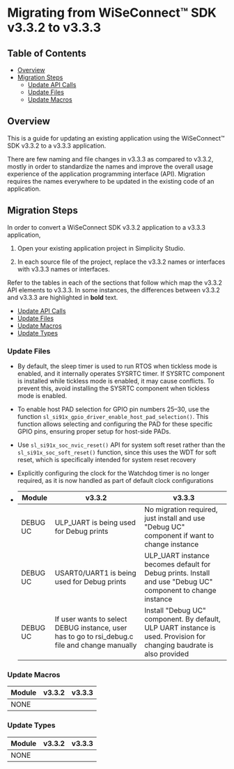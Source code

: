 # Migrating from WiSeConnect™ SDK v3.3.2 to v3.3.3

## Table of Contents

- [Overview](#overview)
- [Migration Steps](#migration-steps)
  - [Update API Calls](#update-api-calls)
  - [Update Files](#update-files)
  - [Update Macros](#update-macros)

## Overview

This is a guide for updating an existing application using the WiSeConnect™ SDK v3.3.2 to a v3.3.3 application.

There are few naming and file changes in v3.3.3 as compared to v3.3.2, mostly in order to standardize the names and improve the overall usage experience of the application programming interface (API). Migration requires the names everywhere to be updated in the existing code of an application.

## Migration Steps

In order to convert a WiSeConnect SDK v3.3.2 application to a v3.3.3 application,

1. Open your existing application project in Simplicity Studio.

2. In each source file of the project, replace the v3.3.2 names or interfaces with v3.3.3 names or interfaces. 

Refer to the tables in each of the sections that follow which map the v3.3.2 API elements to v3.3.3. In some instances, the differences between v3.3.2 and v3.3.3 are highlighted in **bold** text.

- [Update API Calls](#update-api-calls)
- [Update Files](#update-files)
- [Update Macros](#update-macros)
- [Update Types](#update-types)

### Update Files

- By default, the sleep timer is used to run RTOS when tickless mode is enabled, and it internally operates SYSRTC timer. If SYSRTC component is installed while tickless mode is enabled, it may cause conflicts. To prevent this, avoid installing the SYSRTC component when tickless mode is enabled.
- To enable host PAD selection for GPIO pin numbers 25–30, use the function `sl_si91x_gpio_driver_enable_host_pad_selection()`. This function allows selecting and configuring the PAD for these specific GPIO pins, ensuring proper setup for host-side PADs.
- Use `sl_si91x_soc_nvic_reset()` API for system soft reset rather than the
`sl_si91x_soc_soft_reset()`
function, since this uses the WDT for soft reset, which is specifically intended for system reset recovery
- Explicitly configuring the clock for the Watchdog timer is no longer required, as it is now handled as part of default clock configurations

- | **Module** | **v3.3.2** | **v3.3.3** |
  |-------------| -----------| ---------- |
  | DEBUG UC | ULP_UART is being used for Debug prints | No migration required, just install and use "Debug UC" component if want to change instance |
  | DEBUG UC | USART0/UART1 is being used for Debug prints | ULP_UART instance becomes default for Debug prints. Install and use "Debug UC" component to change instance |
  | DEBUG UC | If user wants to select DEBUG instance, user has to go to rsi_debug.c file and change manually | Install "Debug UC" component.  By default, ULP UART instance is used. Provision for changing baudrate is also provided |

### Update Macros

| **Module** | **v3.3.2** | **v3.3.3** |
|-------------| -----------| ---------- |
|NONE|

### Update Types

| **Module** | **v3.3.2** | **v3.3.3** |
|------------|------------|------------|
| NONE |